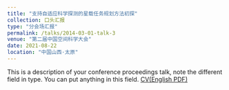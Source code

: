 ```yaml
---
title: "支持自适应科学探测的星载任务规划方法初探"
collection: 口头汇报
type: "分会场汇报"
permalink: /talks/2014-03-01-talk-3
venue: "第二届中国空间科学大会"
date: 2021-08-22
location: "中国山西·太原"
---
```


This is a description of your conference proceedings talk, note the different field in type. You can put anything in this field.
[CV(English PDF)](http://kfzjw008.github.io/files/CV-ZhangJunwei-EN.pdf)
